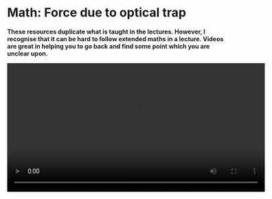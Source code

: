 # Math: Force due to optical trap

**These resources duplicate what is taught in the lectures. However, I recognise that it can be hard to follow extended maths in a lecture. Videos are great in helping you to go back and find some point which you are unclear upon.**

<video width="600" controls>
  <source src="https://www.nottingham.ac.uk/~ppzmis/PHYS3009/M10.mp4" type="video/mp4">
  Your browser does not support the video tag.
  <p><em>The force in an optica trap</em></p>
</video>

